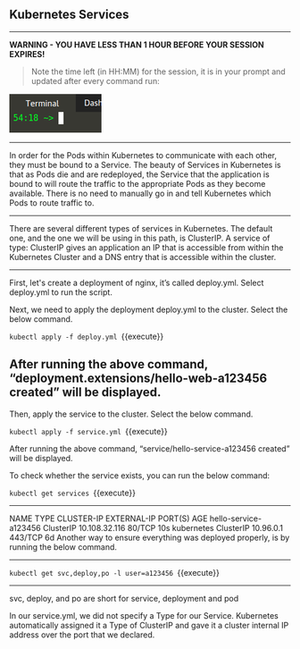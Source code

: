 ## Kubernetes Services

---

**WARNING - YOU HAVE LESS THAN 1 HOUR BEFORE YOUR SESSION EXPIRES!**

>Note the time left (in HH:MM) for the session, it is in your prompt and updated after every command run:

![Terminal Time Remaining](./assets/term-expire.png)

---

In order for the Pods within Kubernetes to communicate with each other, they must be bound to a Service. The beauty of Services in Kubernetes is that as Pods die and are redeployed, the Service that the application is bound to will route the traffic to the appropriate Pods as they become available. There is no need to manually go in and tell Kubernetes which Pods to route traffic to.

---

There are several different types of services in Kubernetes. The default one, and the one we will be using in this path, is ClusterIP. A service of type: ClusterIP gives an application an IP that is accessible from within the Kubernetes Cluster and a DNS entry that is accessible within the cluster.

---

First, let's create a deployment of nginx, it’s called deploy.yml. Select deploy.yml to run the script. 

Next, we need to apply the deployment deploy.yml to the cluster. Select the below command. 

`kubectl apply -f deploy.yml
`{{execute}}


After running the above command, “deployment.extensions/hello-web-a123456 created” will be displayed. 
---

Then, apply the service to the cluster. Select the below command. 

`kubectl apply -f service.yml
`{{execute}}

After running the above command, “service/hello-service-a123456 created” will be displayed. 

To check whether the service exists, you can run the below command:

`kubectl get services
`{{execute}}

---

NAME TYPE CLUSTER-IP EXTERNAL-IP PORT(S) AGE hello-service-a123456 ClusterIP 10.108.32.116 <none> 80/TCP 10s kubernetes ClusterIP 10.96.0.1 <none> 443/TCP 6d
Another way to ensure everything was deployed properly, is by running the below command. 

---

`kubectl get svc,deploy,po -l user=a123456
`{{execute}}

---
svc, deploy, and po are short for service, deployment and pod

In our service.yml, we did not specify a Type for our Service. Kubernetes automatically assigned it a Type of ClusterIP and gave it a cluster internal IP address over the port that we declared.

